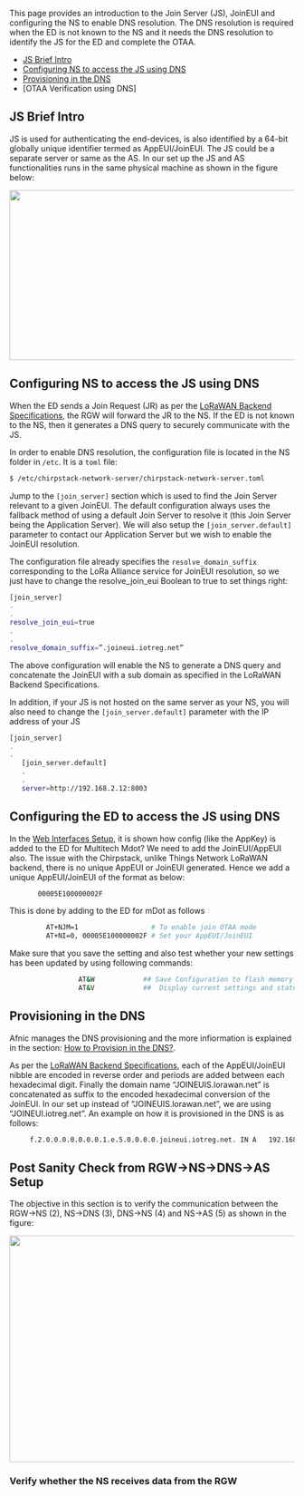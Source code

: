 This page provides an introduction to the Join Server (JS), JoinEUI and configuring the NS to enable DNS resolution. The DNS resolution is required when the ED is not known to the NS and it needs the DNS resolution to identify the JS for the ED and complete the OTAA.

 * [JS Brief Intro]
 * [Configuring NS to access the JS using DNS]
 * [Provisioning in the DNS]
 * [OTAA Verification using DNS]

 ## JS Brief Intro
 
JS is used for authenticating the end-devices, is also identified by a 64-bit globally unique identifier termed as AppEUI/JoinEUI. The JS could be a separate server or same as the AS. In our set up the JS and AS functionalities runs in the same physical machine as shown in the figure below:

<p align="center">
  <img width="760" height="300" src="https://github.com/sandoche2k/IoTRoam-Tutorial/blob/master/Images/Fig14.png?raw=true">
</p>
 
 
## Configuring NS to access the JS using DNS

When the ED sends a Join Request (JR) as per the [LoRaWAN Backend Specifications], the RGW will forward the JR to the NS. If the ED is not known to the NS, then it generates a DNS query to securely communicate with the JS. 

In order to enable DNS resolution, the configuration file is located in the NS folder in ```/etc```. It is a ```toml``` file:

```sh
$ /etc/chirpstack-network-server/chirpstack-network-server.toml
```

Jump to the ```[join_server]``` section which is used to find the Join Server relevant to a given JoinEUI. The default configuration always uses the fallback method of using a default Join Server to resolve it (this Join Server being the Application Server). We will also setup the ```[join_server.default]``` parameter to contact our Application Server but we wish to enable the JoinEUI resolution. 

The configuration file already specifies the ```resolve_domain_suffix``` corresponding to the LoRa Alliance service for JoinEUI resolution, so we just have to change the resolve_join_eui Boolean to true to set things right:


```sh
[join_server]
.
.
resolve_join_eui=true
.
.
resolve_domain_suffix=”.joineui.iotreg.net”
```
The above configuration will enable the NS to generate a DNS query and concatenate the JoinEUI with a sub domain as specified in the LoRaWAN Backend Specifications.    
   
In addition, if your JS is not hosted on the same server as your NS, you will also need to change the ```[join_server.default]``` parameter with the IP address of your JS

```sh
[join_server]
.
.
   [join_server.default]
   .
   .  
   server=http://192.168.2.12:8003
```
 
## Configuring the ED to access the JS using DNS

In the [Web Interfaces Setup], it is shown how config (like the AppKey) is added to the ED for Multitech Mdot? We need to add the JoinEUI/AppEUI also. The issue with the Chirpstack, unlike Things Network LoRaWAN backend, there is no unique AppEUI or JoinEUI generated. Hence we add a unique AppEUI/JoinEUI of the format as below: 
```sh
       00005E100000002F
```

This is done by adding to the ED for mDot as follows

```sh
         AT+NJM=1                  # To enable join OTAA mode
         AT+NI=0, 00005E100000002F # Set your AppEUI/JoinEUI
```

Make sure that you save the setting and also test whether your new settings has been updated by using following commands:

```sh
                 AT&W            ## Save Configuration to flash memory
                 AT&V            ##  Display current settings and status
```

## Provisioning in the DNS

Afnic manages the DNS provisioning and the more infiormation is explained in the section: [How to Provision in the DNS?].

As per the [LoRaWAN Backend Specifications], each of the AppEUI/JoinEUI nibble are encoded in reverse order and periods are added between each hexadecimal digit. Finally the domain name “JOINEUIS.lorawan.net” is concatenated as suffix to the encoded hexadecimal conversion of the JoinEUI. In our set up instead of “JOINEUIS.lorawan.net”, we are using “JOINEUI.iotreg.net”. An example on how it is provisioned in the DNS is as follows:


```sh
     f.2.0.0.0.0.0.0.0.1.e.5.0.0.0.0.joineui.iotreg.net. IN A 	192.168.2.3  ## Your JoinServer IP address
```

## Post Sanity Check from RGW->NS->DNS->AS Setup

The objective in this section is to verify the communication between the RGW->NS (2), NS->DNS (3), DNS->NS (4) and NS->AS (5) as shown in the figure:

<p align="center">
  <img width="800" height="400" src="https://github.com/sandoche2k/IoTRoam-Tutorial/blob/master/Images/Fig24.png?raw=true">
</p>

### Verify whether the NS receives data from the RGW

[LoRaWAN Backend Specifications]: https://lora-alliance.org/resource-hub/lorawanr-back-end-interfaces-v10
[Configuring NS to access the JS using DNS]: #configuring-ns-to-access-the-js-using-dns
[JS Brief Intro]: #js-brief-intro
[Web Interfaces Setup]: https://github.com/sandoche2k/IoTRoam-Tutorial/blob/master/ApplicationServer-Setup.md#web-interface-setup
[Provisioning in the DNS]: #provisioning-in-the-dns
[How to Provision in the DNS?]: https://github.com/sandoche2k/IoTRoam-Tutorial/blob/master/DNS-Setup.md#how-to-provision-netids-and-joineuis-in-the-dns-for-otaa-and-roaming
